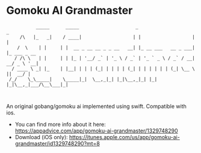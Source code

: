 # Gomoku AI Grandmaster
```
           _____      _____                     _                     _            
     /\   |_   _|    / ____|                   | |                   | |           
    /  \    | |     | |  __ _ __ __ _ _ __   __| |_ __ ___   __ _ ___| |_ ___ _ __ 
   / /\ \   | |     | | |_ | '__/ _` | '_ \ / _` | '_ ` _ \ / _` / __| __/ _ \ '__|
  / ____ \ _| |_    | |__| | | | (_| | | | | (_| | | | | | | (_| \__ \ ||  __/ |   
 /_/    \_\_____|    \_____|_|  \__,_|_| |_|\__,_|_| |_| |_|\__,_|___/\__\___|_|   
                                                                                   
                                                                                                
```
An original gobang/gomoku ai implemented using swift.
Compatible with ios.
- You can find more info about it here: https://appadvice.com/app/gomoku-ai-grandmaster/1329748290
- Download (iOS only): https://itunes.apple.com/us/app/gomoku-ai-grandmaster/id1329748290?mt=8
